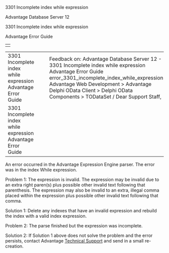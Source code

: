 3301 Incomplete index while expression




Advantage Database Server 12  

3301 Incomplete index while expression

Advantage Error Guide

|  |
| --- |
|  |

|  |  |  |  |  |
| --- | --- | --- | --- | --- |
| 3301 Incomplete index while expression  Advantage Error Guide |  |  | Feedback on: Advantage Database Server 12 - 3301 Incomplete index while expression Advantage Error Guide error\_3301\_incomplete\_index\_while\_expression Advantage Web Development > Advantage Delphi OData Client > Delphi OData Components > TODataSet / Dear Support Staff, |  |
| 3301 Incomplete index while expression  Advantage Error Guide |  |  |  |  |

An error occurred in the Advantage Expression Engine parser. The error was in the index While expression.

Problem 1: The expression is invalid. The expression may be invalid due to an extra right paren(s) plus possible other invalid text following that parenthesis. The expression may also be invalid to an extra, illegal comma placed within the expression plus possible other invalid text following that comma.

Solution 1: Delete any indexes that have an invalid expression and rebuild the index with a valid index expression.

Problem 2: The parse finished but the expression was incomplete.

Solution 2: If Solution 1 above does not solve the problem and the error persists, contact Advantage [Technical Support](master_technical_support_u_s__and_canada.htm) and send in a small re-creation.